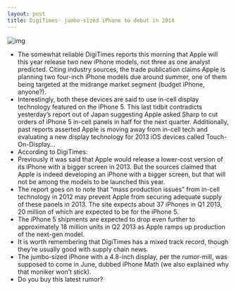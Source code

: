```yaml
---
layout: post
title: DigiTimes- jumbo-sized iPhone to debut in 2014
---
```

![img](http://media.idownloadblog.com/wp-content/uploads/2012/10/iPhone-5-black-two-up-flat-front-back.jpg)
* The somewhat reliable DigiTimes reports this morning that Apple will this year release two new iPhone models, not three as one analyst predicted. Citing industry sources, the trade publication claims Apple is planning two four-inch iPhone models due around summer, one of them being targeted at the midrange market segment (budget iPhone, anyone?).
* Interestingly, both these devices are said to use in-cell display technology featured on the iPhone 5. This last tidbit contradicts yesterday’s report out of Japan suggesting Apple asked Sharp to cut orders of iPhone 5 in-cell panels in half for the next quarter. Additionally, past reports asserted Apple is moving away from in-cell tech and evaluating a new display technology for 2013 iOS devices called Touch-On-Display…
* According to DigiTimes:
* Previously it was said that Apple would release a lower-cost version of its iPhone with a bigger screen in 2013. But the sources claimed that Apple is indeed developing an iPhone with a bigger screen, but that will not be among the models to be launched this year.
* The report goes on to note that “mass production issues” from in-cell technology in 2012 may prevent Apple from securing adequate supply of these panels in 2013. The site expects about 37 iPhones in Q1 2013, 20 million of which are expected to be for the iPhone 5.
* The iPhone 5 shipments are expected to drop even further to approximately 18 million units in Q2 2013 as Apple ramps up production of the next-gen model.
* It is worth remembering that DigiTimes has a mixed track record, though they’re usually good with supply chain news.
* The jumbo-sized iPhone with a 4.8-inch display, per the rumor-mill, was supposed to come in June, dubbed iPhone Math (we also explained why that moniker won’t stick).
* Do you buy this latest rumor?

